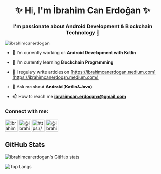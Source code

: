 
<h1 align="center">  &#x2728; Hi, I'm İbrahim Can Erdoğan  &#x2728;</h1>
<h3 align="center">I'm passionate about Android Development & Blockchain Technology &#128147;</h3>

<p align="left"> <img src="https://komarev.com/ghpvc/?username=ibrahimcanerdogan&label=Profile%20views&color=0e75b6&style=flat" alt="ibrahimcanerdogan" /> </p>

- 🔭 I’m currently working on **Android Development with Kotlin**

- 🌱 I’m currently learning **Blockchain Programming**

- 📝 I regulary write articles on [https://ibrahimcanerdogan.medium.com](https://ibrahimcanerdogan.medium.com/)

- 💬 Ask me about **Android (Kotlin&Java)**

- 📫 How to reach me **ibrahimcan.erdogann@gmail.com**

<p align="left">
<h3 align="left">Connect with me:</h3>
<a href="https://linkedin.com/in/ibrahimcanerdogan" target="blank"><img align="center" src="https://cdn1.iconfinder.com/data/icons/logotypes/32/square-linkedin-1024.png" alt="ibrahimcanerdogan" height="40" width="40" /></a>
<a href="https://medium.com/@ibrahimcanerdogan" target="blank"><img align="center" src="https://cdn1.iconfinder.com/data/icons/unicons-line-vol-4/24/medium-m-1024.png" alt="@ibrahimcanerdogan" height="40" width="40" /></a>
<a href="https://www.youtube.com/channel/UCevIikvuddEfPCBECo8UGLg?view_as=subscriber" target="blank"><img align="center" src="https://cdn3.iconfinder.com/data/icons/2018-social-media-logotypes/1000/2018_social_media_popular_app_logo_youtube-1024.png" alt="https://www.youtube.com/channel/uceviikvuddefpcbeco8uglg?view_as=subscriber" height="40" width="40"/></a>
<a href="https://play.google.com/store/apps/dev?id=4675513072052384522" target="blank"><img align="center" src="https://cdn4.iconfinder.com/data/icons/social-media-logos-6/512/103-GooglePlay_play_google_play_apps-1024.png" alt="@ibrahimcanerdogan" height="40" width="40" /></a>
</p>

## GitHub Stats

![ibrahimcanerdogan's GitHub stats](https://github-readme-stats.vercel.app/api?username=ibrahimcanerdogan&show_icons=true&theme=radical)

![Top Langs](https://github-readme-stats.vercel.app/api/top-langs/?username=ibrahimcanerdogan&layout=compact&theme=radical)

<!--
**ibrahimcanerdogan/ibrahimcanerdogan** is a ✨ _special_ ✨ repository because its `README.md` (this file) appears on your GitHub profile.
-->
